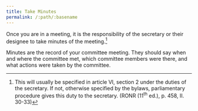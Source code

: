 ```yaml
---
title: Take Minutes
permalink: /:path/:basename
---
```


Once you are
in a meeting,
it is the responsibility
of the secretary
or their designee
to take minutes
of the meeting.[^bylawssecretaryminutes]

Minutes are the record
of your committee meeting.
They should say
when and where the committee met,
which committee members were there,
and what actions were taken
by the committee.

[^bylawssecretaryminutes]:
    This will usually
    be specified
    in article VI, section 2
    under the duties
    of the secretary.
    If not, otherwise specified
    by the bylaws,
    parliamentary procedure
    gives this duty
    to the secretary.
    (RONR (11<sup>th</sup> ed.), p. 458, II. 30-33)

